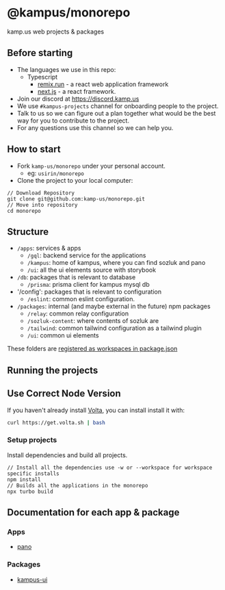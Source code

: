 # @kampus/monorepo

kamp.us web projects & packages

## Before starting

- The languages we use in this repo:
  - Typescript
    - [remix.run](https://remix.run) - a react web application framework
    - [next.js](https://nextjs.org/) - a react framework.
- Join our discord at https://discord.kamp.us
- We use `#kampus-projects` channel for onboarding people to the project.
- Talk to us so we can figure out a plan together what would be the best way
  for you to contribute to the project.
- For any questions use this channel so we can help you.

## How to start

- Fork `kamp-us/monorepo` under your personal account.
  - eg: `usirin/monorepo`
- Clone the project to your local computer:

```
// Download Repository
git clone git@github.com:kamp-us/monorepo.git
// Move into repository
cd monorepo
```

## Structure

- `/apps`: services & apps
  - `/gql`: backend service for the applications
  - `/kampus`: home of kampus, where you can find sozluk and pano
  - `/ui`: all the ui elements source with storybook
- `/db`: packages that is relevant to database
  - `/prisma`: prisma client for kampus mysql db
- '/config': packages that is relevant to configuration
  - `/eslint`: common eslint configuration.
- `/packages`: internal (and maybe external in the future) npm packages
  - `/relay`: common relay configuration
  - `/sozluk-content`: where contents of sozluk are
  - `/tailwind`: common tailwind configuration as a tailwind plugin
  - `/ui`: common ui elements

These folders are [registered as workspaces in package.json](package.json#L4-L7)

## Running the projects

## Use Correct Node Version

If you haven't already install [Volta](https://volta.sh), you can install install it with:

```sh
curl https://get.volta.sh | bash
```

### Setup projects

Install dependencies and build all projects.

```
// Install all the dependencies use -w or --workspace for workspace specific installs
npm install
// Builds all the applications in the monorepo
npx turbo build
```

## Documentation for each app & package

### Apps

- [pano](./apps/pano/README.md)

### Packages

- [kampus-ui](./packages/kampus-ui/README.md)
